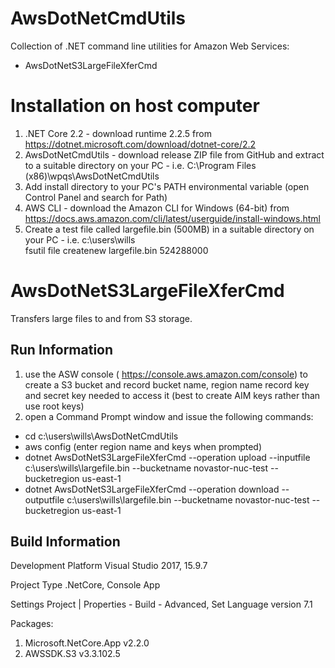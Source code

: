 # AwsDotNetCmdUtils
Collection of .NET command line utilities for Amazon Web Services:
* AwsDotNetS3LargeFileXferCmd


Installation on host computer
=============================
1. .NET Core 2.2 - download runtime 2.2.5 from https://dotnet.microsoft.com/download/dotnet-core/2.2
2. AwsDotNetCmdUtils - download release ZIP file from GitHub and extract to a suitable directory on your PC - i.e. C:\Program Files (x86)\wpqs\AwsDotNetCmdUtils
3. Add install directory to your PC's PATH environmental variable (open Control Panel and search for Path)
4. AWS CLI - download the Amazon CLI for Windows (64-bit) from https://docs.aws.amazon.com/cli/latest/userguide/install-windows.html
5. Create a test file called largefile.bin (500MB) in a suitable directory on your PC - i.e. c:\users\wills\
	fsutil file createnew largefile.bin 524288000

AwsDotNetS3LargeFileXferCmd
===========================
Transfers large files to and from S3 storage.

Run Information
---------------

1. use the ASW console ( https://console.aws.amazon.com/console) to create a S3 bucket and record 
	bucket name, region name
	record key and secret key needed to access it (best to create AIM keys rather than use root keys)
2. open a Command Prompt window and issue the following commands:
  * cd c:\users\wills\AwsDotNetCmdUtils
  * aws config
     (enter region name and keys when prompted)
  * dotnet AwsDotNetS3LargeFileXferCmd --operation upload --inputfile c:\users\wills\largefile.bin --bucketname novastor-nuc-test --bucketregion us-east-1
  * dotnet AwsDotNetS3LargeFileXferCmd --operation download --outputfile c:\users\wills\largefile.bin --bucketname novastor-nuc-test --bucketregion us-east-1

Build Information
-----------------

Development Platform
  Visual Studio 2017, 15.9.7

Project Type
  .NetCore, Console App

Settings
  Project | Properties - Build - Advanced, Set Language version 7.1

Packages:
  1. Microsoft.NetCore.App v2.2.0
  2. AWSSDK.S3 v3.3.102.5

